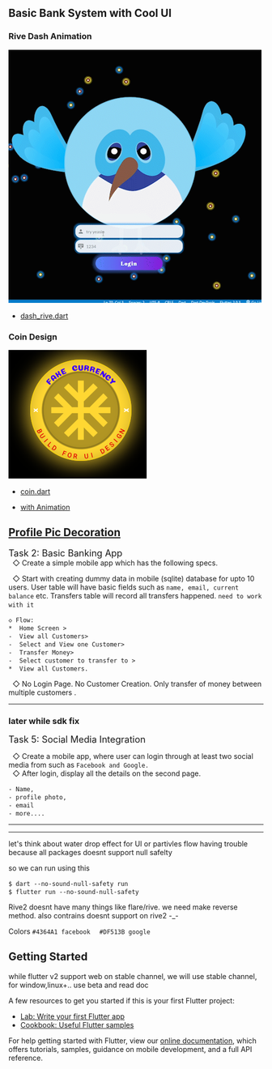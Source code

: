 ## Basic Bank System with Cool UI

### Rive Dash Animation
![Dash rive](https://github.com/yeasin50/BasicBankSystem/blob/master/output/particlesBG_2.gif)
-  [dash_rive.dart](https://github.com/yeasin50/BasicBankSystem/blob/master/lib/screens/dash_rive.dart)  

### Coin Design
![Coin](https://github.com/yeasin50/BasicBankSystem/blob/master/output/coin.png)

- [coin.dart](https://github.com/yeasin50/BasicBankSystem/blob/master/lib/widgets/coin.dart)

- [with Animation](https://github.com/yeasin50/BasicBankSystem/blob/7f3c81856c058614770d3b8995d0eb6ee3b17b31/lib/screens/loading_screen.dart#L171-L183)  
  
[Profile Pic Decoration](https://github.com/yeasin50/BasicBankSystem/blob/master/lib/widgets/neon_container.dart)
-----
<font size=4.5> Task 2: Basic Banking App </font>  
&nbsp;  ◇ Create a simple mobile app which has the following specs. 

&nbsp;  ◇ Start with creating dummy data in mobile (sqlite) database for upto 10 users. User table will have basic fields such as
`name, email, current balance` etc. Transfers table will record
all transfers happened.  `need to work with it`

```
◇ Flow:
*  Home Screen > 
-  View all Customers> 
-  Select and View one Customer> 
-  Transfer Money>  
-  Select customer to transfer to > 
*  View all Customers.  
```
&nbsp; ◇ No Login Page. No Customer Creation. Only transfer of money
between multiple customers .

---- 
### later while sdk fix
<font size=4.5>Task 5: Social Media Integration </font>

&nbsp;  ◇ Create a mobile app, where user can login through at least
two social media from such as `Facebook and Google.`  
&nbsp;   ◇ After login, display all the details on the second page.
```
- Name, 
- profile photo,
- email
- more....
```
----- 


----
let's think about water drop effect for UI or partivles flow
having trouble because all packages doesnt support null safelty 

so we can run using this 

```
$ dart --no-sound-null-safety run   
$ flutter run --no-sound-null-safety
```

Rive2 doesnt have many things like flare/rive. we need make reverse method. also contrains doesnt support on rive2 -_-


Colors 
`#4364A1​ facebook  `
`#DF513B​ google  `



## Getting Started
while flutter v2 support web on stable channel, we will use stable channel, for window,linux+.. use beta and read doc

A few resources to get you started if this is your first Flutter project:

- [Lab: Write your first Flutter app](https://flutter.dev/docs/get-started/codelab)
- [Cookbook: Useful Flutter samples](https://flutter.dev/docs/cookbook)

For help getting started with Flutter, view our
[online documentation](https://flutter.dev/docs), which offers tutorials,
samples, guidance on mobile development, and a full API reference.
